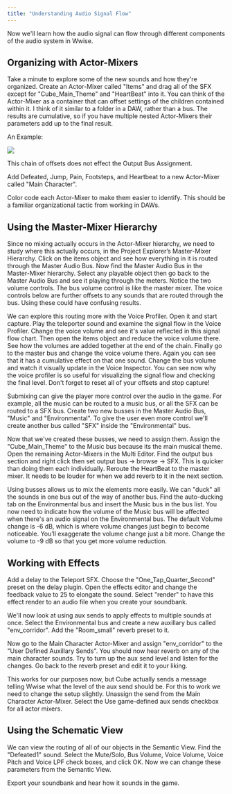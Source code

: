 ```yaml
---
title: "Understanding Audio Signal Flow"
---
```


Now we'll learn how the audio signal can flow through different components of the audio system in Wwise.

## Organizing with Actor-Mixers

Take a minute to explore some of the new sounds and how they're organized. Create an Actor-Mixer called "Items" and drag all of the SFX except for "Cube_Main_Theme" and "HeartBeat" into it. You can think of the Actor-Mixer as a container that can offset settings of the children contained within it. I think of it similar to a folder in a DAW, rather than a bus. The results are cumulative, so if you have multiple nested Actor-Mixers their parameters add up to the final result.

An Example:

![](https://www.audiokinetic.com/images/wwise101/?source=wwise101&id=images/L6_image03.png)

This chain of offsets does not effect the Output Bus Assignment.

Add Defeated, Jump, Pain, Footsteps, and Heartbeat to a new Actor-Mixer called "Main Character".

Color code each Actor-Mixer to make them easier to identify. This should be a familiar organizational tactic from working in DAWs.

## Using the Master-Mixer Hierarchy

Since no mixing actually occurs in the Actor-Mixer hierarchy, we need to study where this actually occurs, in the Project Explorer’s Master-Mixer Hierarchy. Click on the items object and see how everything in it is routed through the Master Audio Bus. Now find the Master Audio Bus in the Master-Mixer hierarchy. Select any playable object then go back to the Master Audio Bus and see it playing through the meters. Notice the two volume controls. The bus volume control is like the master mixer. The voice controls below are further offsets to any sounds that are routed through the bus. Using these could have confusing results.

We can explore this routing more with the Voice Profiler. Open it and start capture. Play the teleporter sound and examine the signal flow in the Voice Profiler. Change the voice volume and see it's value reflected in this signal flow chart. Then open the items object and reduce the voice volume there. See how the volumes are added together at the end of the chain. Finally go to the master bus and change the voice volume there. Again you can see that it has a cumulative effect on that one sound. Change the bus volume and watch it visually update in the Voice Inspector. You can see now why the voice profiler is so useful for visualizing the signal flow and checking the final level. Don't forget to reset all of your offsets and stop capture!

Submixing can give the player more control over the audio in the game. For example, all the music can be routed to a music bus, or all the SFX can be routed to a SFX bus. Create two new busses in the Master Audio Bus, "Music" and "Environmental". To give the user even more control we'll create another bus called "SFX" inside the "Environmental" bus.

Now that we've created these busses, we need to assign them. Assign the "Cube_Main_Theme" to the Music bus because its the main musical theme. Open the remaining Actor-Mixers in the Multi Editor. Find the output bus section and right click then set output bus -> browse -> SFX. This is quicker than doing them each individually. Reroute the HeartBeat to the master mixer. It needs to be louder for when we add reverb to it in the next section.

Using busses allows us to mix the elements more easily. We can "duck" all the sounds in one bus out of the way of another bus. Find the auto-ducking tab on the Environmental bus and insert the Music bus in the bus list. You now need to indicate how the volume of the Music bus will be affected when there's an audio signal on the Environmental bus. The default Volume change is -6 dB, which is where volume changes just begin to become noticeable. You’ll exaggerate the volume change just a bit more. Change the volume to -9 dB so that you get more volume reduction.

## Working with Effects

Add a delay to the Teleport SFX. Choose the "One_Tap_Quarter_Second" preset on the delay plugin. Open the effects editor and change the feedback value to 25 to elongate the sound. Select "render" to have this effect render to an audio file when you create your soundbank.

We'll now look at using aux sends to apply effects to multiple sounds at once. Select the Environmental bus and create a new auxillary bus called "env_corridor". Add the "Room_small" reverb preset to it.

Now go to the Main Character Actor-Mixer and assign "env_corridor" to the "User Defined Auxillary Sends". You should now hear reverb on any of the main character sounds. Try to turn up the aux send level and listen for the changes. Go back to the reverb preset and edit it to your liking.

This works for our purposes now, but Cube actually sends a message telling Wwise what the level of the aux send should be. For this to work we need to change the setup slightly. Unassign the send from the Main Character Actor-Mixer. Select the Use game-defined aux sends checkbox for all actor mixers.

## Using the Schematic View

We can view the routing of all of our objects in the Semantic View. Find the "Defeated1" sound. Select the Mute/Solo, Bus Volume, Voice Volume, Voice Pitch and Voice LPF check boxes, and click OK. Now we can change these parameters from the Semantic View.

Export your soundbank and hear how it sounds in the game.
